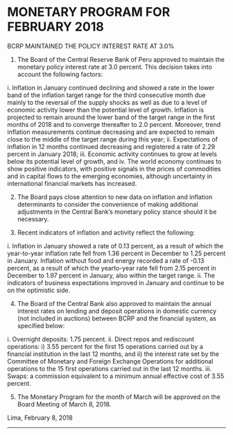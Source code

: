 #  MONETARY PROGRAM FOR FEBRUARY 2018
 BCRP MAINTAINED THE POLICY INTEREST RATE AT 3.0%

1. The Board of the Central Reserve Bank of Peru approved to maintain the monetary policy
interest rate at 3.0 percent. This decision takes into account the following factors:

i. Inflation in January continued declining and showed a rate in the lower band of the
inflation target range for the third consecutive month due mainly to the reversal of
the supply shocks as well as due to a level of economic activity lower than the potential
level of growth. Inflation is projected to remain around the lower band of the target range
in the first months of 2018 and to converge thereafter to 2.0 percent. Moreover, trend
inflation measurements continue decreasing and are expected to remain close to the
middle of the target range during this year;
ii. Expectations of inflation in 12 months continued decreasing and registered a rate of 2.29
percent in January 2018;
iii. Economic activity continues to grow at levels below its potential level of growth, and
iv. The world economy continues to show positive indicators, with positive signals in the
prices of commodities and in capital flows to the emerging economies, although
uncertainty in international financial markets has increased.

2. The Board pays close attention to new data on inflation and inflation determinants to
consider the convenience of making additional adjustments in the Central Bank’s monetary
policy stance should it be necessary.

3. Recent indicators of inflation and activity reflect the following:

i. Inflation in January showed a rate of 0.13 percent, as a result of which the year-to-year
inflation rate fell from 1.36 percent in December to 1.25 percent in January. Inflation
without food and energy recorded a rate of -0.13 percent, as a result of which the yearto-year rate fell from 2.15 percent in December to 1.97 percent in January, also within the
target range.
ii. The indicators of business expectations improved in January and continue to be on the
optimistic side.

4. The Board of the Central Bank also approved to maintain the annual interest rates on lending
and deposit operations in domestic currency (not included in auctions) between BCRP and
the financial system, as specified below:

i. Overnight deposits: 1.75 percent.
ii. Direct repos and rediscount operations: i) 3.55 percent for the first 15 operations
carried out by a financial institution in the last 12 months, and ii) the interest rate set
by the Committee of Monetary and Foreign Exchange Operations for additional
operations to the 15 first operations carried out in the last 12 months.
iii. Swaps: a commission equivalent to a minimum annual effective cost of 3.55 percent.

5. The Monetary Program for the month of March will be approved on the Board Meeting of
March 8, 2018.

Lima, February 8, 2018


-----


